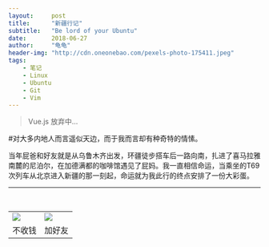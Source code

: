 ```yaml
---
layout:     post
title:      "新疆行记"
subtitle:   "Be lord of your Ubuntu"
date:       2018-06-27
author:     "龟龟"
header-img: "http://cdn.oneonebao.com/pexels-photo-175411.jpeg"
tags:
    - 笔记
    - Linux
    - Ubuntu
    - Git
    - Vim
---
```


>Vue.js 放弃中...



#对大多内地人而言遥似天边，而于我而言却有种奇特的情愫。



当年屁爸和好友就是从乌鲁木齐出发，环疆徒步搭车后一路向南，扎进了喜马拉雅南麓的尼泊尔，在加德满都的咖啡馆遇见了屁妈。我一直相信命运，当乘坐的T69次列车从北京进入新疆的那一刻起，命运就为我此行的终点安排了一份大彩蛋。

----
<br />
<table border="0">
    <tr border="0">
        <td>
            <img src="http://cdn.oneonebao.com/0%20%2837%29.gif">
        </td>
        <td>
            <img src="http://cdn.oneonebao.com/1490924677.png">
        </td>
    </tr>
    <tr>
        <td style="text-align:center">
            <span>不收钱</span>
        </td>
        <td style="text-align:center">
            <span>加好友</span>
        </td>
    </tr>
</table>
